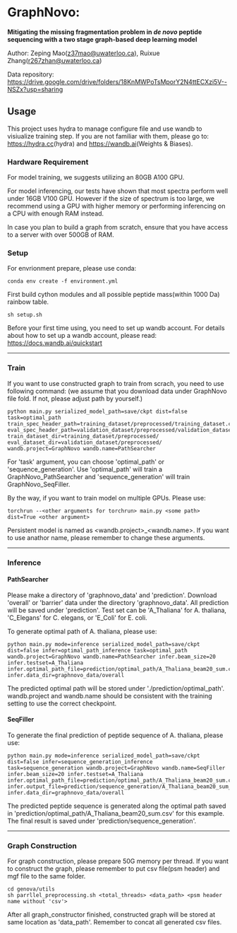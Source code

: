 # GraphNovo:

**Mitigating the missing fragmentation problem in _de novo_ peptide sequencing with a two stage graph-based deep learning model**

Author: Zeping Mao(z37mao@uwaterloo.ca), Ruixue Zhang(r267zhan@uwaterloo.ca)

Data repository: <https://drive.google.com/drive/folders/18KnMWPoTsMporY2N4ttECXzi5V--NSZx?usp=sharing>

## Usage
This project uses hydra to manage configure file and use wandb to visiualize training step. If you are not familiar with them, please go to: <https://hydra.cc>(hydra) and <https://wandb.ai>(Weights & Biases).

### Hardware Requirement
For model training, we suggests utilizing an 80GB A100 GPU.

For model inferencing, our tests have shown that most spectra perform well under 16GB V100 GPU. However if the size of spectrum is too large, we recommend using a GPU with higher memory or performing inferencing on a CPU with enough RAM instead.

In case you plan to build a graph from scratch, ensure that you have access to a server with over 500GB of RAM.

### Setup
For envrionment prepare, please use conda:
~~~
conda env create -f environment.yml
~~~

First build cython modules and all possible peptide mass(within 1000 Da) rainbow table.

~~~
sh setup.sh
~~~

Before your first time using, you need to set up wandb account. For details about how to set up a wandb account, please read: <https://docs.wandb.ai/quickstart>

------
### Train
If you want to use constructed graph to train from scrach, you need to use following command: (we assume that you download data under GraphNovo file fold. If not, please adjust path by yourself.)
~~~
python main.py serialized_model_path=save/ckpt dist=false task=optimal_path train_spec_header_path=training_dataset/preprocessed/training_dataset.csv eval_spec_header_path=validation_dataset/preprocessed/validation_dataset.csv train_dataset_dir=training_dataset/preprocessed/ eval_dataset_dir=validation_dataset/preprocessed/ wandb.project=GraphNovo wandb.name=PathSearcher
~~~
For 'task' argument, you can choose 'optimal_path' or 'sequence_generation'. Use 'optimal_path' will train a GraphNovo_PathSearcher and 'sequence_generation' will train GraphNovo_SeqFiller.

By the way, if you want to train model on multiple GPUs. Please use:
~~~
torchrun --<other arguments for torchrun> main.py <some path> dist=True <other argument>
~~~

Persistent model is named as <wandb.project>_<wandb.name>. If you want to use anathor name, please remember to change these arguments.

------
### Inference
#### PathSearcher
Please make a directory of 'graphnovo_data' and 'prediction'. Download 'overall' or 'barrier' data under the directory 'graphnovo_data'. All prediction will be saved under 'prediction'. Test set can be 'A_Thaliana' for A. thaliana, 'C_Elegans' for C. elegans, or 'E_Coli' for E. coli.

To generate optimal path of A. thaliana, please use:
~~~
python main.py mode=inference serialized_model_path=save/ckpt dist=false infer=optimal_path_inference task=optimal_path wandb.project=GraphNovo wandb.name=PathSearcher infer.beam_size=20 infer.testset=A_Thaliana infer.optimal_path_file=prediction/optimal_path/A_Thaliana_beam20_sum.csv infer.data_dir=graphnovo_data/overall
~~~

The predicted optimal path will be stored under './prediction/optimal_path'. wandb.project and wandb.name should be consistent with the training setting to use the correct checkpoint. 

#### SeqFiller
To generate the final prediction of peptide sequence of A. thaliana, please use:
~~~
python main.py mode=inference serialized_model_path=save/ckpt dist=false infer=sequence_generation_inference task=sequence_generation wandb.project=GraphNovo wandb.name=SeqFiller infer.beam_size=20 infer.testset=A_Thaliana infer.optimal_path_file=prediction/optimal_path/A_Thaliana_beam20_sum.csv infer.output_file=prediction/sequence_generation/A_Thaliana_beam20_sum_beam20_sum.csv infer.data_dir=graphnovo_data/overall
~~~

The predicted peptide sequence is generated along the optimal path saved in 'prediction/optimal_path/A_Thaliana_beam20_sum.csv' for this example. The final result is saved under 'prediction/sequence_generation'. 

------
### Graph Construction
For graph construction, please prepare 50G memory per thread. If you want to construct the graph, please remember to put csv file(psm header) and mgf file to the same folder.
~~~
cd genova/utils
sh parrllel_preprocessing.sh <total_threads> <data_path> <psm header name without 'csv'>
~~~

After all graph_constructor finished, constructed graph will be stored at same location as 'data_path'. Remember to concat all generated csv files.


